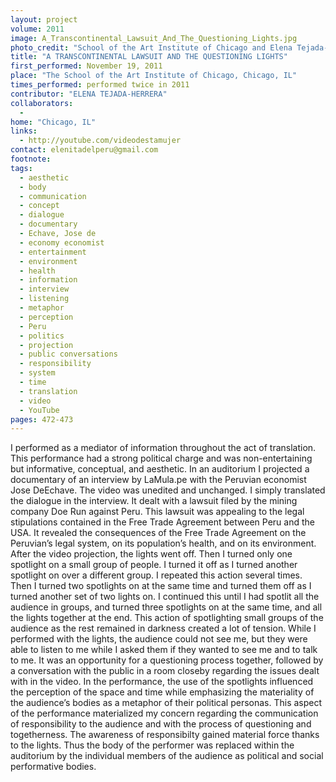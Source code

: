 ```yaml
---
layout: project
volume: 2011
image: A_Transcontinental_Lawsuit_And_The_Questioning_Lights.jpg
photo_credit: "School of the Art Institute of Chicago and Elena Tejada-Herrera"
title: "A TRANSCONTINENTAL LAWSUIT AND THE QUESTIONING LIGHTS"
first_performed: November 19, 2011
place: "The School of the Art Institute of Chicago, Chicago, IL"
times_performed: performed twice in 2011
contributor: "ELENA TEJADA-HERRERA"
collaborators: 
  - 
home: "Chicago, IL"
links: 
  - http://youtube.com/videodestamujer
contact: elenitadelperu@gmail.com
footnote: 
tags: 
  - aesthetic
  - body
  - communication
  - concept
  - dialogue
  - documentary
  - Echave, Jose de
  - economy economist
  - entertainment
  - environment
  - health
  - information
  - interview
  - listening
  - metaphor
  - perception
  - Peru
  - politics
  - projection
  - public conversations
  - responsibility
  - system
  - time
  - translation
  - video
  - YouTube
pages: 472-473
---
```


I performed as a mediator of information throughout the act of translation. This performance had a strong political charge and was non-entertaining but informative, conceptual, and aesthetic. In an auditorium I projected a documentary of an interview by LaMula.pe with the Peruvian economist Jose DeEchave. The video was unedited and unchanged. I simply translated the dialogue in the interview. It dealt with a lawsuit filed by the mining company Doe Run against Peru. This lawsuit was appealing to the legal stipulations contained in the Free Trade Agreement between Peru and the USA. It revealed the consequences of the Free Trade Agreement on the Peruvian’s legal system, on its population’s health, and on its environment. After the video projection, the lights went off. Then I turned only one spotlight on a small group of people. I turned it off as I turned another spotlight on over a different group. I repeated this action several times. Then I turned two spotlights on at the same time and turned them off as I turned another set of two lights on. I continued this until I had spotlit all the audience in groups, and turned three spotlights on at the same time, and all the lights together at the end. This action of spotlighting small groups of the audience as the rest remained in darkness created a lot of tension. While I performed with the lights, the audience could not see me, but they were able to listen to me while I asked them if they wanted to see me and to talk to me. It was an opportunity for a questioning process together, followed by a conversation with the public in a room closeby regarding the issues dealt with in the video. In the performance, the use of the spotlights influenced the perception of the space and time while emphasizing the materiality of the audience’s bodies as a metaphor of their political personas. This aspect of the performance materialized my concern regarding the communication of responsibility to the audience and with the process of questioning and togetherness. The awareness of responsibilty gained material force thanks to the lights. Thus the body of the performer was replaced within the auditorium by the individual members of the audience as political and social performative bodies. 
